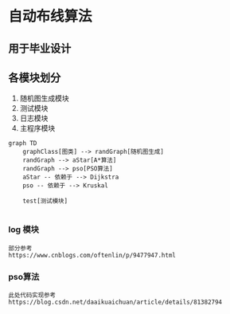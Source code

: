 # 自动布线算法

## 用于毕业设计

## 各模块划分
1. 随机图生成模块
2. 测试模块 
3. 日志模块 
3. 主程序模块 

```mermaid
graph TD
    graphClass[图类] --> randGraph[随机图生成]
    randGraph --> aStar[A*算法]
    randGraph --> pso[PSO算法]
    aStar -- 依赖于 --> Dijkstra
    pso -- 依赖于 --> Kruskal 

    test[测试模块]


```


### log 模块
    部分参考
    https://www.cnblogs.com/oftenlin/p/9477947.html

### pso算法
    此处代码实现参考
    https://blog.csdn.net/daaikuaichuan/article/details/81382794
